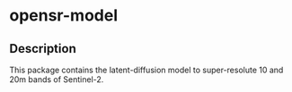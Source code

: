 # opensr-model
## Description
This package contains the latent-diffusion model to super-resolute 10 and 20m bands of Sentinel-2.
